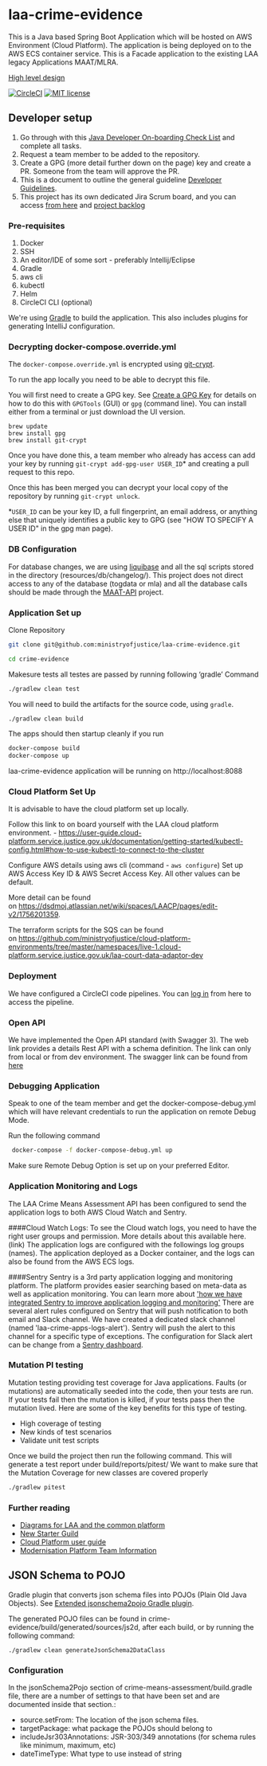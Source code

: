 # laa-crime-evidence

This is a Java based Spring Boot Application which will be hosted on AWS Environment (Cloud Platform). The application is being deployed on to the AWS ECS container service. This is a Facade application to the existing LAA legacy Applications MAAT/MLRA.

[High level design](https://dsdmoj.atlassian.net/wiki/spaces/LAACP/pages/3673751570/Means+Assessment+-+High+level+Design+Approach)

[![CircleCI](https://dl.circleci.com/status-badge/img/gh/ministryofjustice/laa-crime-evidence/tree/main.svg?style=shield)](https://dl.circleci.com/status-badge/redirect/gh/ministryofjustice/laa-crime-evidence/tree/main)
[![MIT license](https://img.shields.io/badge/License-MIT-blue.svg)](LICENSE)

## Developer setup

1. Go through with this [Java Developer On-boarding Check List](https://dsdmoj.atlassian.net/wiki/spaces/ASLST/pages/3738468667/Java+Developer+Onboarding+Check+List/) and complete all tasks.
2. Request a team member to be added to the repository.
3. Create a GPG (more detail further down on the page) key and create a PR. Someone from the team will approve the PR.
4. This is a document to outline the general guideline [Developer Guidelines](https://dsdmoj.atlassian.net/wiki/spaces/ASLST/pages/3896049821/Developer+Guidelines).
5. This project has its own dedicated Jira Scrum board, and you can access [from here](https://dsdmoj.atlassian.net/jira/software/projects/LCAM/boards/881) and [project backlog](https://dsdmoj.atlassian.net/jira/software/projects/LCAM/boards/881/backlog)

### Pre-requisites

1. Docker
2. SSH
3. An editor/IDE of some sort - preferably Intellij/Eclipse
4. Gradle
5. aws cli
6. kubectl
7. Helm
8. CircleCI CLI (optional)

We're using [Gradle](https://gradle.org/) to build the application. This also includes plugins for generating IntelliJ configuration.

### Decrypting docker-compose.override.yml

The `docker-compose.override.yml` is encrypted using [git-crypt](https://github.com/AGWA/git-crypt).

To run the app locally you need to be able to decrypt this file.

You will first need to create a GPG key. See [Create a GPG Key](https://docs.publishing.service.gov.uk/manual/create-a-gpg-key.html) for details on how to do this with `GPGTools` (GUI) or `gpg` (command line).
You can install either from a terminal or just download the UI version.

```
brew update
brew install gpg
brew install git-crypt
```

Once you have done this, a team member who already has access can add your key by running `git-crypt add-gpg-user USER_ID`\* and creating a pull request to this repo.

Once this has been merged you can decrypt your local copy of the repository by running `git-crypt unlock`.

\*`USER_ID` can be your key ID, a full fingerprint, an email address, or anything else that uniquely identifies a public key to GPG (see "HOW TO SPECIFY A USER ID" in the gpg man page).

### DB Configuration

For database changes, we are using [liquibase]() and all the sql scripts stored in the directory (resources/db/changelog/).
This project does not direct access to any of the database (togdata or mla) and all the database calls should be made through the [MAAT-API](https://github.com/ministryofjustice/laa-maat-court-data-api) project.

### Application Set up

Clone Repository

```sh
git clone git@github.com:ministryofjustice/laa-crime-evidence.git

cd crime-evidence
```

Makesure tests all testes are passed by running following ‘gradle’ Command

```sh
./gradlew clean test
```

You will need to build the artifacts for the source code, using `gradle`.

```sh
./gradlew clean build
```

The apps should then startup cleanly if you run

```sh
docker-compose build
docker-compose up
```

laa-crime-evidence application will be running on http://localhost:8088

### Cloud Platform Set Up

It is advisable to have the cloud platform set up locally.

Follow this link to on board yourself with the LAA cloud platform environment. - https://user-guide.cloud-platform.service.justice.gov.uk/documentation/getting-started/kubectl-config.html#how-to-use-kubectl-to-connect-to-the-cluster

Configure AWS details using aws cli (command - `aws configure`) Set up AWS Access Key ID & AWS Secret Access Key. All other values can be default.

More detail can be found on https://dsdmoj.atlassian.net/wiki/spaces/LAACP/pages/edit-v2/1756201359.

The terraform scripts for the SQS can be found on https://github.com/ministryofjustice/cloud-platform-environments/tree/master/namespaces/live-1.cloud-platform.service.justice.gov.uk/laa-court-data-adaptor-dev

### Deployment

We have configured a CircleCI code pipelines. You can [log in](https://app.circleci.com/pipelines/github/ministryofjustice/laa-crime-evidence) from here to access the pipeline.

### Open API

We have implemented the Open API standard (with Swagger 3). The web link provides a details Rest API with a schema definition. The link can only from local or from dev environment. The swagger link can be found from [here](http://localhost:8189/open-api/swagger-ui/index.html)

### Debugging Application

Speak to one of the team member and get the docker-compose-debug.yml which will have relevant credentials to run the application on remote Debug Mode.

Run the following command

```sh
 docker-compose -f docker-compose-debug.yml up
```

Make sure Remote Debug Option is set up on your preferred Editor.

### Application Monitoring and Logs

The LAA Crime Means Assessment API has been configured to send the application logs to both AWS Cloud Watch and Sentry.

####Cloud Watch Logs:
To see the Cloud watch logs, you need to have the right user groups and permission. More details about this available here. (link) The application logs are configured with the followings log groups (names).
The application deployed as a Docker container, and the logs can also be found from the AWS ECS logs.

####Sentry
Sentry is a 3rd party application logging and monitoring platform. The platform provides easier searching based on meta-data as well as application monitoring. You can learn more about ['how we have integrated Sentry to improve application logging and monitoring'](https://dsdmoj.atlassian.net/wiki/spaces/LAACP/pages/2139914261/Integrate+Sentry+to+improve+application+logging+and+monitoring)
There are several alert rules configured on Sentry that will push notification to both email and Slack channel. We have created a dedicated slack channel (named 'laa-crime-apps-logs-alert'). Sentry will push the alert to this channel for a specific type of exceptions. The configuration for Slack alert can be change from a [Sentry dashboard](https://sentry.io/settings/ministryofjustice/projects/laa-crime-evidence/alerts/).

### Mutation PI testing

Mutation testing providing test coverage for Java applications.
Faults (or mutations) are automatically seeded into the code, then your tests are run. If your tests fail then the mutation is killed, if your tests pass then the mutation lived.
Here are some of the key benefits for this type of testing.

- High coverage of testing
- New kinds of test scenarios
- Validate unit test scripts

Once we build the project then run the following command. This will generate a test report under build/reports/pitest/
We want to make sure that the Mutation Coverage for new classes are covered properly

```sh
./gradlew pitest
```

### Further reading

- [Diagrams for LAA and the common platform](https://dsdmoj.atlassian.net/wiki/spaces/LAACP/pages/1513128006/Diagrams)
- [New Starter Guild](https://dsdmoj.atlassian.net/wiki/spaces/LAA/pages/1391460702/New+Hire+Check+List)
- [Cloud Platform user guide](https://user-guide.cloud-platform.service.justice.gov.uk/#application-logging)
- [Modernisation Platform Team Information](https://user-guide.modernisation-platform.service.justice.gov.uk/#modernisation-platform-team-information)

## JSON Schema to POJO

Gradle plugin that converts json schema files into POJOs (Plain Old Java Objects). See [Extended jsonschema2pojo Gradle plugin](https://github.com/jsonschema2dataclass/js2d-gradle).

The generated POJO files can be found in crime-evidence/build/generated/sources/js2d, after each build, or by running the following command:

```shell
./gradlew clean generateJsonSchema2DataClass
```

### Configuration

In the jsonSchema2Pojo section of crime-means-assessment/build.gradle file, there are a number of settings to that have
been set and are documented inside that section.:

- source.setFrom: The location of the json schema files.
- targetPackage: what package the POJOs should belong to
- includeJsr303Annotations: JSR-303/349 annotations (for schema rules like minimum, maximum, etc)
- dateTimeType: What type to use instead of string
